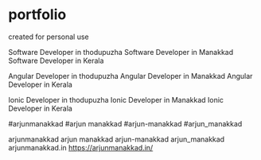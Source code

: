 ﻿# portfolio
created for personal use

 Software Developer in thodupuzha
 Software Developer in Manakkad
 Software Developer in Kerala

 Angular Developer in thodupuzha
 Angular Developer in Manakkad
 Angular Developer in Kerala

 Ionic Developer in thodupuzha
 Ionic Developer in Manakkad
 Ionic Developer in Kerala

#arjunmanakkad 
#arjun manakkad
#arjun-manakkad
#arjun_manakkad

arjunmanakkad 
arjun manakkad
arjun-manakkad
arjun_manakkad
arjunmanakkad.in
https://arjunmanakkad.in/
